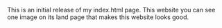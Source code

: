 This is an initial release of my index.html page. 
This website you can see one image on its land page that makes this website looks good.
